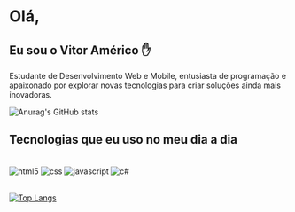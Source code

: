 # Olá, 
## Eu sou o Vitor Américo ✋</br>

Estudante de Desenvolvimento Web e Mobile, entusiasta de programação e apaixonado por explorar novas tecnologias para criar soluções ainda mais inovadoras.

![Anurag's GitHub stats](https://github-readme-stats.vercel.app/api?username=sramerico&show_icons=true&theme=radical)

## Tecnologias que eu uso no meu dia a dia

<div style="display: inline_block"><br/>
    <img align="center" alt="html5" src="https://img.shields.io/badge/HTML5-E34F26?style=for-the-badge&logo=html5&logoColor=white">
        <img align="center" alt="css" src="https://img.shields.io/badge/CSS3-1572B6?style=for-the-badge&logo=css3&logoColor=white">
            <img align="center" alt="javascript" src="https://img.shields.io/badge/JavaScript-F7DF1E?style=for-the-badge&logo=javascript&logoColor=black">
                    <img align="center" alt="c#" src="https://img.shields.io/badge/C%23-239120?style=for-the-badge&logo=c-sharp&logoColor=white">
</div></br>

[![Top Langs](https://github-readme-stats.vercel.app/api/top-langs/?username=sramerico&langs_count=10&layout=compact&theme=transparent&locale=pt-br&hide_progress=true)](https://github.com/sramerico/github-readme-stats)
